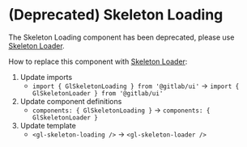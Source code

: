 # (Deprecated) Skeleton Loading

The Skeleton Loading component has been deprecated, please use [Skeleton Loader](/?path=/story/base-skeleton-loader--default).

How to replace this component with [Skeleton Loader](/?path=/story/base-skeleton-loader--default):

1. Update imports
   - `import { GlSkeletonLoading } from '@gitlab/ui'` -> `import { GlSkeletonLoader } from '@gitlab/ui'`
2. Update component definitions
   - `components: { GlSkeletonLoading }` -> `components: { GlSkeletonLoader }`
3. Update template
   - `<gl-skeleton-loading />` -> `<gl-skeleton-loader />`

